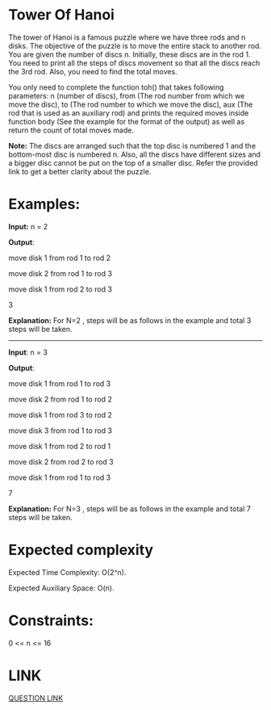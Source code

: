 # Tower Of Hanoi

The tower of Hanoi is a famous puzzle where we have three rods and n disks. The objective of the puzzle is to move the entire stack to another rod. You are given the number of discs n. Initially, these discs are in the rod 1. You need to print all the steps of discs movement so that all the discs reach the 3rd rod. Also, you need to find the total moves.

You only need to complete the function toh() that takes following parameters: n (number of discs), from (The rod number from which we move the disc), to (The rod number to which we move the disc), aux (The rod that is used as an auxiliary rod) and prints the required moves inside function body (See the example for the format of the output) as well as return the count of total moves made.

**Note:** The discs are arranged such that the top disc is numbered 1 and the bottom-most disc is numbered n. Also, all the discs have different sizes and a bigger disc cannot be put on the top of a smaller disc. Refer the provided link to get a better clarity about the puzzle.

# Examples:

**Input:** n = 2

**Output**:

move disk 1 from rod 1 to rod 2

move disk 2 from rod 1 to rod 3

move disk 1 from rod 2 to rod 3

3

**Explanation:** For N=2 , steps will be as follows in the example and total 3 steps will be taken.

----------------------------------------------------------------------------------------------------------------------------------------------------------------

**Input**: n = 3

**Output**:

move disk 1 from rod 1 to rod 3

move disk 2 from rod 1 to rod 2

move disk 1 from rod 3 to rod 2

move disk 3 from rod 1 to rod 3

move disk 1 from rod 2 to rod 1

move disk 2 from rod 2 to rod 3

move disk 1 from rod 1 to rod 3

7

**Explanation:** For N=3 , steps will be as follows in the example and total 7 steps will be taken.
# Expected complexity

Expected Time Complexity: O(2^n).

Expected Auxiliary Space: O(n).

# Constraints:
0 <= n <= 16
# LINK
[QUESTION LINK](https://www.geeksforgeeks.org/problems/tower-of-hanoi-1587115621/1?itm_source=geeksforgeeks&itm_medium=article&itm_campaign=practice_card)
